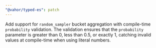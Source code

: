 ```yaml
---
"@vahor/typed-es": patch
---
```


Add support for `random_sampler` bucket aggregation with compile-time `probability` validation. The validation ensures that the `probability` parameter is greater than 0, less than 0.5, or exactly 1, catching invalid values at compile-time when using literal numbers.
